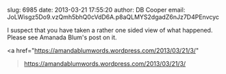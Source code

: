 slug:    6985
date:    2013-03-21 17:55:20
author:  DB Cooper
email:   JoLWisgz5Do9.vzQmh5bhQ0cVdD6A.p8aQLMYS2dgadZ6nJz7D4PEnvcyc

I suspect that you have taken a rather one sided view of what
happened. Please see Amanada Blum's post on it.

<a href="https://amandablumwords.wordpress.com/2013/03/21/3/"
>https://amandablumwords.wordpress.com/2013/03/21/3/</a>
